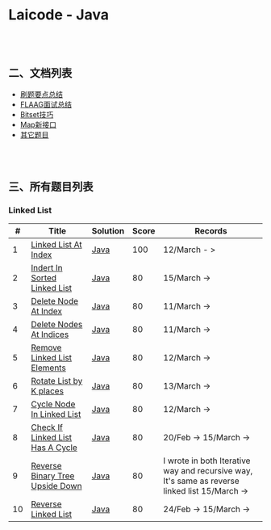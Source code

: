 # **Laicode - Java**

 <br/><br/>

## **二、文档列表**
 - [刷题要点总结]()
 - [FLAAG面试总结]()
 - [Bitset技巧]()
 - [Map新接口]()
 - [其它题目]()

<br/><br/>

## **三、所有题目列表**
### Linked List
|#|    Title   |Solution|Score|Records|
|---|-------------| ----- |----|---------|
|1|[Linked List At Index](https://app.laicode.io/app/problem/366)|[Java](https://github.com/xrenaissance/We.Rush/blob/master/Egbert/Algorithm/Algorithm/src/LinkedList/LinkedListInsertAtIndex.java)|100|12/March - > |
|2|[Indert In Sorted Linked List](https://app.laicode.io/app/problem/39)| [Java](https://github.com/xrenaissance/We.Rush/blob/master/Egbert/Algorithm/Algorithm/src/LinkedList/InsertInSortedLinkedList.java)|80|15/March -> |
|3|[Delete Node At Index](https://app.laicode.io/app/problem/319)| [Java](https://github.com/xrenaissance/We.Rush/blob/master/Egbert/Algorithm/Algorithm/src/LinkedList/DeleteNodeAtIndexIterative.java)|80|11/March -> |
|4|[Delete Nodes At Indices](https://app.laicode.io/app/problem/39)| [Java](https://github.com/xrenaissance/We.Rush/blob/master/Egbert/Algorithm/Algorithm/src/LinkedList/DeleteNodeAtIndexIterative.java)|80|11/March -> |
|5|[Remove Linked List Elements](https://app.laicode.io/app/problem/414)| [Java](https://github.com/xrenaissance/We.Rush/blob/master/Egbert/Algorithm/Algorithm/src/LinkedList/RemoveLinkedListElemens.java)|80|12/March -> |
|6|[Rotate List by K places](https://app.laicode.io/app/problem/166)| [Java](https://github.com/xrenaissance/We.Rush/blob/master/Egbert/Algorithm/Algorithm/src/LinkedList/RotateListByKPlaces.java)|80|13/March -> |
|7|[Cycle Node In Linked List](https://app.laicode.io/app/problem/38)| [Java](https://github.com/xrenaissance/We.Rush/blob/master/Egbert/Algorithm/Algorithm/src/LinkedList/CycleNodeInLinkedList.java)|80|12/March -> |
|8|[Check If Linked List Has A Cycle](https://app.laicode.io/app/problem/37)| [Java](https://github.com/xrenaissance/We.Rush/blob/master/Egbert/Algorithm/Algorithm/src/LinkedList/CheckIfLinkedListHasACycle.java)|80|20/Feb -> 15/March -> |
|9|[Reverse Binary Tree Upside Down](https://app.laicode.io/app/problem/1789)| [Java](https://github.com/xrenaissance/We.Rush/blob/master/Egbert/Algorithm/Algorithm/src/LinkedList/ReverseBinaryTreeUpsideDown.javava)|80|I wrote in both Iterative way and recursive way, It's same as reverse linked list  15/March -> |
|10|[Reverse Linked List](https://app.laicode.io/app/problem/34)| [Java](https://github.com/xrenaissance/We.Rush/blob/master/Egbert/Algorithm/Algorithm/src/LinkedList/ReverseLinkedList.java)|80|24/Feb -> 15/March -> |
